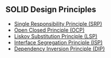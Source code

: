## SOLID Design Principles

* [Single Responsibility Principle (SRP)][1]
* [Open Closed Principle (OCP)][2]
* [Liskov Substitution Principle (LSP)][3]
* [Interface Segregation Principle (ISP)][4]
* [Dependency Inversion Principle (DIP)][5]

[1]: src/main/java/swcs/dp/srp
[2]: src/main/java/swcs/dp/ocp
[3]: src/main/java/swcs/dp/lsp
[4]: src/main/java/swcs/dp/isp
[5]: src/main/java/swcs/dp/dip
